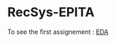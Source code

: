 # RecSys-EPITA

To see the first assignement : [EDA](https://github.com/DeltaDave12/RecSys-EPITA/blob/main/eda.ipynb)